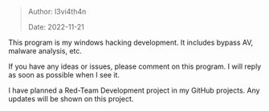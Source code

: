 > Author: l3vi4th4n
>
> Date: 2022-11-21



This program is my windows hacking development. It includes bypass AV, malware analysis, etc.

If you have any ideas or issues, please comment on this program.  I will reply as soon as possible when I see it.

I have planned a Red-Team Development project in my GitHub projects. Any updates will be shown on this project.


